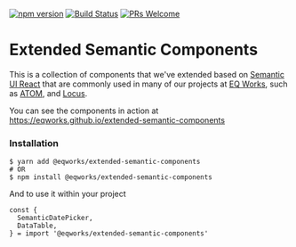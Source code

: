 [![npm version](https://badge.fury.io/js/%40eqworks%2Fextended-semantic-components.svg)](https://badge.fury.io/js/%40eqworks%2Fextended-semantic-components)
[![Build Status](https://travis-ci.com/EQWorks/extended-semantic-components.svg?branch=master)](https://travis-ci.com/EQWorks/extended-semantic-components)
[![PRs Welcome](https://img.shields.io/badge/PRs-welcome-brightgreen.svg)](https://github.com/EQWorks/extended-semantic-components/pulls)

# Extended Semantic Components

This is a collection of components that we've extended based on [Semantic UI React](https://react.semantic-ui.com/) that are commonly used in many of our projects at [EQ Works](https://www.eqworks.com/), such as [ATOM](https://overlord.eqworks.io/), and [Locus](https://console.locus.place/).

You can see the components in action at <https://eqworks.github.io/extended-semantic-components>

### Installation

```
$ yarn add @eqworks/extended-semantic-components
# OR
$ npm install @eqworks/extended-semantic-components
```

And to use it within your project

```
const {
  SemanticDatePicker,
  DataTable,
} = import '@eqworks/extended-semantic-components'
```
